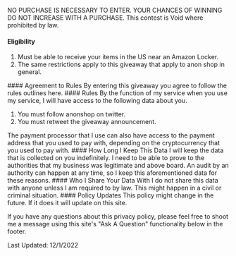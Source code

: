 NO PURCHASE IS NECESSARY TO ENTER. YOUR CHANCES OF WINNING DO NOT INCREASE WITH A PURCHASE. This contest is Void where prohibited by law.
#### Eligibility
<ol>
    <li>Must be able to receive your items in the US near an Amazon Locker.</li>
    <li>The same restrictions apply to this giveaway that apply to anon shop in general.</li>
</ol>
#### Agreement to Rules
By entering this giveaway you agree to follow the rules outlines here.
#### Rules
By the function of my service when you use my service, I will have access to the following data about you.  
    <ol>
    <li>You must follow anonshop on twitter.</li>
    <li>You must retweet the giveaway announcement.</li>
    </ol>
The payment processor that I use can also have access to the payment address that you used to pay with, depending on the cryptocurrency that you used to pay with. 
#### How Long I Keep This Data
I will keep the data that is collected on you indefinitely. I need to be able to prove to the authorities that my business was legitimate and above board. An audit by an authority can happen at any time, so I keep this aforementioned data for these reasons. 
#### Who I Share Your Data With
I do not share this data with anyone unless I am required to by law. This might happen in a civil or criminal situation.
#### Policy Updates
This policy might change in the future. If it does it will update on this site.

If you have any questions about this privacy policy, please feel free to shoot me a message using this site's "Ask A Question" functionality below in the footer. <br/>

Last Updated: 12/1/2022
